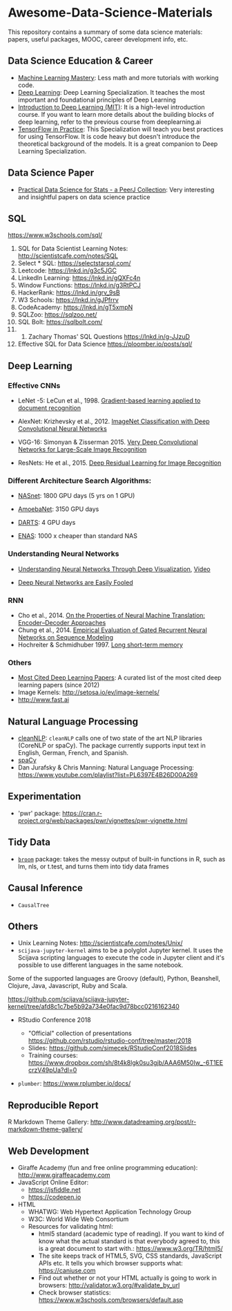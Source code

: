 # Awesome-Data-Science-Materials

This repository contains a summary of some data science materials: papers, useful packages, MOOC, career development info, etc. 

## Data Science Education & Career

- [Machine Learning Mastery](https://machinelearningmastery.com): Less math and more tutorials with working code.
- [Deep Learning](https://www.deeplearning.ai/deep-learning-specialization/): Deep Learning Specialization. It teaches the most important and foundational principles of Deep Learning
- [Introduction to Deep Learning (MIT)](http://introtodeeplearning.com/): It is a high-level introduction course. If you want to learn more details about the building blocks of deep learning, refer to the previous course from deeplearning.ai
- [TensorFlow in Practice](https://www.deeplearning.ai/tensorflow-in-practice/): This Specialization will teach you best practices for using TensorFlow. It is code heavy but doesn't introduce the theoretical background of the models. It is a great companion to Deep Learning Specialization.

## Data Science Paper

- [Practical Data Science for Stats - a PeerJ Collection](https://peerj.com/collections/50-practicaldatascistats): Very interesting and insightful papers on data science practice

## SQL 

https://www.w3schools.com/sql/
1. SQL for Data Scientist Learning Notes: http://scientistcafe.com/notes/SQL
2. Select * SQL: https://selectstarsql.com/
3. Leetcode: https://lnkd.in/g3c5JGC
4. LinkedIn Learning: https://lnkd.in/gQXFc4n
5. Window Functions: https://lnkd.in/g3RtPCJ
6. HackerRank: https://lnkd.in/grv_9sB
7. W3 Schools: https://lnkd.in/gJPfrrv
8. CodeAcademy: https://lnkd.in/gT5xmpN
9. SQLZoo: https://sqlzoo.net/
10. SQL Bolt: https://sqlbolt.com/
11. 1. Zachary Thomas' SQL Questions https://lnkd.in/g-JJzuD
12. Effective SQL for Data Science https://ploomber.io/posts/sql/

## Deep Learning

### Effective CNNs

- LeNet -5:  LeCun et al., 1998. [Gradient-based learning applied to document recognition](http://yann.lecun.com/exdb/publis/pdf/lecun-01a.pdf)

- AlexNet: Krizhevsky et al., 2012. [ImageNet Classification with Deep Convolutional Neural Networks](https://papers.nips.cc/paper/4824-imagenet-classification-with-deep-convolutional-neural-networks.pdf)

- VGG-16: Simonyan & Zisserman 2015. [Very Deep Convolutional Networks for Large-Scale Image Recognition](https://arxiv.org/pdf/1409.1556.pdf)

- ResNets: He et al., 2015. [Deep Residual Learning for Image Recognition](https://arxiv.org/abs/1512.03385)

### Different Architecture Search Algorithms:

- [NASnet](https://arxiv.org/pdf/1611.01578.pdf): 1800 GPU days (5 yrs on 1 GPU)

- [AmoebaNet](https://arxiv.org/pdf/1802.01548.pdf): 3150 GPU days

- [DARTS](https://arxiv.org/pdf/1806.09055.pdf): 4 GPU days

- [ENAS](https://arxiv.org/pdf/1802.03268.pdf):  1000 x cheaper than standard NAS

### Understanding Neural Networks

- [Understanding Neural Networks Through Deep Visualization](http://yosinski.com/deepvis), [Video](http://yosinski.com/deepvis#toolbox)

- [Deep Neural Networks are Easily Fooled](http://anhnguyen.me/project/fooling/)


### RNN

- Cho et al., 2014. [On the Properties of Neural Machine Translation: Encoder–Decoder Approaches](https://www.aclweb.org/anthology/W14-4012)
- Chung et al., 2014. [Empirical Evaluation of Gated Recurrent Neural Networks on Sequence Modeling](https://arxiv.org/abs/1412.3555)
- Hochreiter & Schmidhuber 1997. [Long short-term memory](https://www.bioinf.jku.at/publications/older/2604.pdf)

### Others

- [Most Cited Deep Learning Papers](https://github.com/terryum/awesome-deep-learning-papers): A curated list of the most cited deep learning papers (since 2012)
- Image Kernels: http://setosa.io/ev/image-kernels/
- http://www.fast.ai



## Natural Language Processing

- [cleanNLP](https://github.com/statsmaths/cleanNLP): `cleanNLP` calls one of two state of the art NLP libraries (CoreNLP or spaCy). The package currently supports input text in English, German, French, and Spanish.
- [spaCy](https://spacy.io)
- Dan Jurafsky & Chris Manning: Natural Language Processing: https://www.youtube.com/playlist?list=PL6397E4B26D00A269

## Experimentation

- 'pwr' package: https://cran.r-project.org/web/packages/pwr/vignettes/pwr-vignette.html

## Tidy Data

- [`broom`](https://github.com/tidyverse/broom) package:  takes the messy output of built-in functions in R, such as lm, nls, or t.test, and turns them into tidy data frames

## Causal Inference

- `CausalTree`

## Others

- Unix Learning Notes: http://scientistcafe.com/notes/Unix/
- `scijava-jupyter-kernel` aims to be a polyglot Jupyter kernel. It uses the Scijava scripting languages to execute the code in Jupyter client and it's possible to use different languages in the same notebook.

Some of the supported languages are Groovy (default), Python, Beanshell, Clojure, Java, Javascript, Ruby and Scala.

https://github.com/scijava/scijava-jupyter-kernel/tree/afd8c1c7be5b92a734e0fac9d78bcc0216162340

- RStudio Conference 2018
    - "Official" collection of presentations https://github.com/rstudio/rstudio-conf/tree/master/2018
    - Slides: https://github.com/simecek/RStudioConf2018Slides
    - Training courses: https://www.dropbox.com/sh/8t4k8lgk0su3gjb/AAA6M50Iw_-6T1EEcrzV49pUa?dl=0
    
- `plumber`: https://www.rplumber.io/docs/

## Reproducible Report

R Markdown Theme Gallery: http://www.datadreaming.org/post/r-markdown-theme-gallery/

## Web Development

- Giraffe Academy (fun and free online programming education): http://www.giraffeacademy.com
- JavaScript Online Editor:
    - https://jsfiddle.net
    - https://codepen.io
- HTML
    - WHATWG: Web Hypertext Application Technology Group
    - W3C: World Wide Web Consortium
    - Resources for validating html:
        - html5 standard (academic type of reading). If you want to kind of know what the actual standard is that everybody agreed to, this is a great document to start with.: https://www.w3.org/TR/html5/
        - The site keeps track of HTML5, SVG, CSS standards, JavaScript APIs etc. It tells you which browser supports what: https://caniuse.com
        - Find out whether or not your HTML actually is going to work in browsers: http://validator.w3.org/#validate_by_url
        - Check browser statistics: https://www.w3schools.com/browsers/default.asp
    
   
